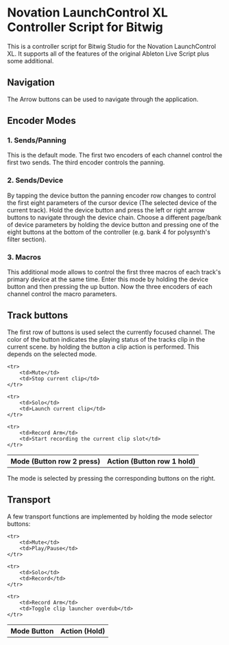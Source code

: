 # Novation LaunchControl XL Controller Script for Bitwig

This is a controller script for Bitwig Studio for the Novation LaunchControl XL. It supports all of the 
features of the original Ableton Live Script plus some additional.

## Navigation

The Arrow buttons can be used to navigate through the application.

## Encoder Modes
### 1. Sends/Panning

This is the default mode. The first two encoders of each channel control the first two sends. The third encoder controls 
the panning.

### 2. Sends/Device

By tapping the device button the panning encoder row changes to control the first eight parameters of the cursor device 
(The selected device of the current track).
Hold the device button and press the left or right arrow buttons to navigate through the device chain. Choose a 
different page/bank of device parameters by holding the device button and pressing one of the eight buttons at the 
bottom of the controller (e.g. bank 4 for polysynth's filter section).

### 3. Macros

This additional mode allows to control the first three macros of each track's primary device at the same time. Enter 
this mode by holding the device button and then pressing the up button. Now the three encoders of each channel control 
the macro parameters.

## Track buttons

The first row of buttons is used select the currently focused channel. The color of the button indicates the playing 
status of the tracks clip in the current scene. by holding the button a clip action is performed. This depends on the 
selected mode.

<table>
    <tr>
        <th>Mode (Button row 2 press)</th>
        <th>Action (Button row 1 hold)</th>
    </tr>
    
    <tr>
        <td>Mute</td>
        <td>Stop current clip</td>
    </tr>
    
    <tr>
        <td>Solo</td>
        <td>Launch current clip</td>
    </tr>
    
    <tr>
        <td>Record Arm</td>
        <td>Start recording the current clip slot</td>
    </tr>
           
</table>    

The mode is selected by pressing the corresponding buttons on the right.

## Transport

A few transport functions are implemented by holding the mode selector buttons:

<table>
    <tr>
        <th>Mode Button</th>
        <th>Action (Hold)</th>
    </tr>
    
    <tr>
        <td>Mute</td>
        <td>Play/Pause</td>
    </tr>
    
    <tr>
        <td>Solo</td>
        <td>Record</td>
    </tr>
    
    <tr>
        <td>Record Arm</td>
        <td>Toggle clip launcher overdub</td>
    </tr>
           
</table> 